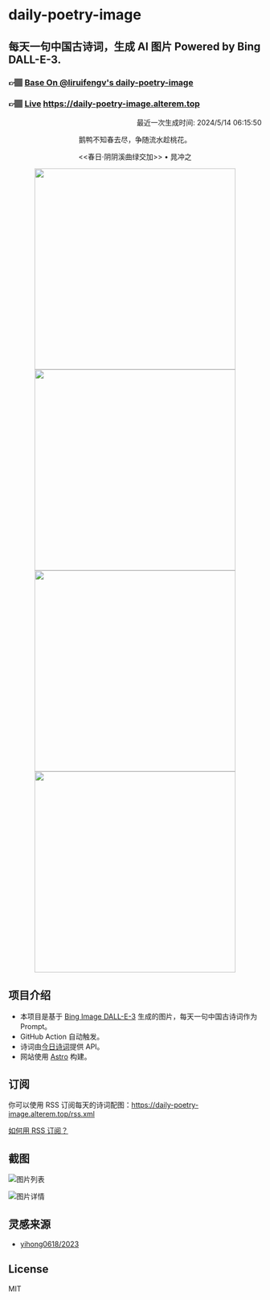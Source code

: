 
# daily-poetry-image

## 每天一句中国古诗词，生成 AI 图片 Powered by Bing DALL-E-3.

### 👉🏽 [Base On @liruifengv's daily-poetry-image](https://github.com/liruifengv/daily-poetry-image)

### 👉🏽 [Live](https://daily-poetry-image.alterem.top/) https://daily-poetry-image.alterem.top

<p align="right">
  最近一次生成时间: 2024/5/14 06:15:50
</p>
<p align="center">
鹅鸭不知春去尽，争随流水趁桃花。
</p>
<p align="center">
<<春日·阴阴溪曲绿交加>> • 晁冲之
</p>
<p align="center">
<img src="https://tse4.mm.bing.net/th/id/OIG1.GSM8a3TrVfRrXvDmyy1l" height="400" width="400" />
<img src="https://tse4.mm.bing.net/th/id/OIG1.FxEfLpVRIBHM6.ib7wXU" height="400" width="400" />
<img src="https://tse1.mm.bing.net/th/id/OIG1.3dPaYNU.JdgX_ZmtuYiz" height="400" width="400" />
<img src="https://tse4.mm.bing.net/th/id/OIG1.XhzGYc1B9zE_GH6vI6yE" height="400" width="400" />
</p>

## 项目介绍

-   本项目是基于 [Bing Image DALL-E-3](https://www.bing.com/images/create) 生成的图片，每天一句中国古诗词作为 Prompt。
-   GitHub Action 自动触发。
-   诗词由[今日诗词](https://www.jinrishici.com/)提供 API。
-   网站使用 [Astro](https://astro.build) 构建。

## 订阅

你可以使用 RSS 订阅每天的诗词配图：https://daily-poetry-image.alterem.top/rss.xml

[如何用 RSS 订阅？](https://zhuanlan.zhihu.com/p/55026716)

## 截图

![图片列表](./screenshots/Snipaste_2023-12-28_21-00-26.png)

![图片详情](./screenshots/Snipaste_2023-12-28_21-00-53.png)

## 灵感来源

-   [yihong0618/2023](https://github.com/yihong0618/2023)

## License

MIT
